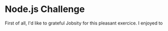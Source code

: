 # Node.js Challenge

First of all, I'd like to grateful Jobsity for this pleasant exercice. I enjoyed to 
